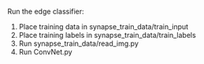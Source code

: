 Run the edge classifier:
1. Place training data in synapse_train_data/train_input
2. Place training labels in synapse_train_data/train_labels
3. Run synapse_train_data/read_img.py
4. Run ConvNet.py


